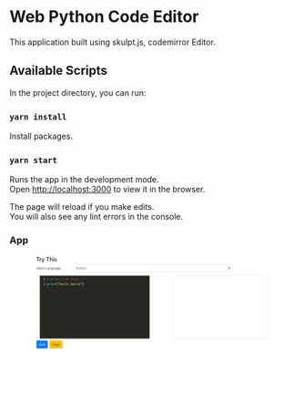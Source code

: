 # Web Python Code Editor

This application built using skulpt.js, codemirror Editor.

## Available Scripts

In the project directory, you can run:
### `yarn install`

Install packages.

### `yarn start`

Runs the app in the development mode.\
Open [http://localhost:3000](http://localhost:3000) to view it in the browser.

The page will reload if you make edits.\
You will also see any lint errors in the console.

### App

<img src="app-image.png" />